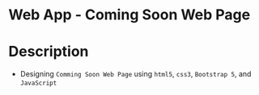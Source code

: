 # Web App - Coming Soon Web Page

# Description
* Designing `Comming Soon Web Page` using `html5`, `css3`, `Bootstrap 5`, and `JavaScript`